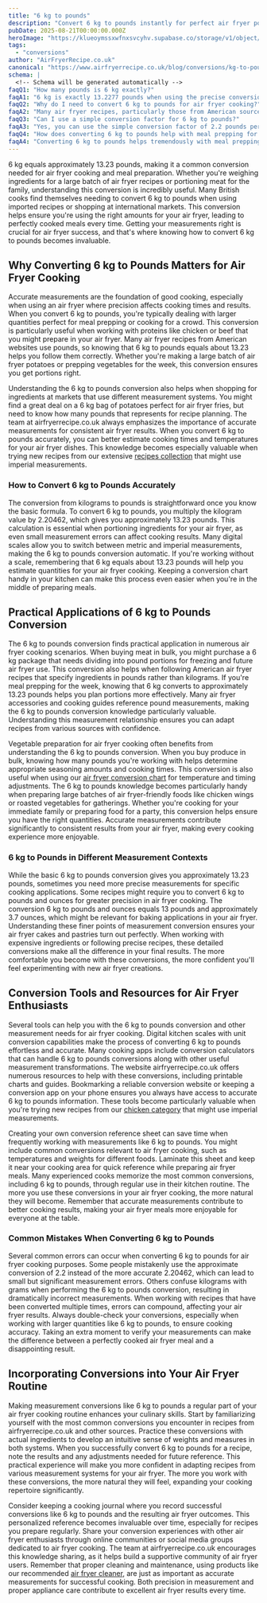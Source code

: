```yaml
---
title: "6 kg to pounds"
description: "Convert 6 kg to pounds instantly for perfect air fryer portions. Get accurate measurements and cooking tips for better results every time."
pubDate: 2025-08-21T00:00:00.000Z
heroImage: "https://klueoymssxwfnxsvcyhv.supabase.co/storage/v1/object/public/Shmucket/6-kg-to-pounds.webp"
tags:
  - "conversions"
author: "AirFryerRecipe.co.uk"
canonical: "https://www.airfryerrecipe.co.uk/blog/conversions/kg-to-pounds/6-kg-to-pounds"
schema: |
  <!-- Schema will be generated automatically -->
faqQ1: "How many pounds is 6 kg exactly?"
faqA1: "6 kg is exactly 13.2277 pounds when using the precise conversion factor of 1 kilogram equals 2.20462 pounds. For most cooking purposes, especially air fryer recipes, rounding to 13.23 pounds is perfectly acceptable and won't affect your results. This conversion is particularly useful when portioning larger quantities of meat or vegetables for air fryer cooking."
faqQ2: "Why do I need to convert 6 kg to pounds for air fryer cooking?"
faqA2: "Many air fryer recipes, particularly those from American sources, use pounds rather than kilograms for ingredient measurements. Converting 6 kg to pounds ensures you use the correct amounts for proper cooking times and results in your air fryer. This conversion also helps when shopping for ingredients sold in metric weights but needing imperial measurements for recipe following. Accurate measurements prevent under or over-seasoning and ensure even cooking in your air fryer."
faqQ3: "Can I use a simple conversion factor for 6 kg to pounds?"
faqA3: "Yes, you can use the simple conversion factor of 2.2 pounds per kilogram for quick mental calculations, giving you approximately 13.2 pounds for 6 kg. For more precise measurements, especially in baking applications for your air fryer, use the exact factor of 2.20462 pounds per kilogram. Most digital kitchen scales allow you to switch between measurement systems, eliminating the need for manual conversion calculations during food preparation."
faqQ4: "How does converting 6 kg to pounds help with meal prepping for air fryer cooking?"
faqA4: "Converting 6 kg to pounds helps tremendously with meal prepping by allowing you to accurately portion ingredients for multiple air fryer meals. Knowing that 6 kg equals approximately 13.23 pounds helps you divide bulk purchases into appropriate serving sizes for freezing and future use. This conversion ensures consistent portion sizes across your meal prep sessions, leading to predictable cooking times and results in your air fryer. Proper portioning also helps with inventory management and reduces food waste when planning your weekly meals."
---
```

<p>6 kg equals approximately 13.23 pounds, making it a common conversion needed for air fryer cooking and meal preparation. Whether you're weighing ingredients for a large batch of air fryer recipes or portioning meat for the family, understanding this conversion is incredibly useful. Many British cooks find themselves needing to convert 6 kg to pounds when using imported recipes or shopping at international markets. This conversion helps ensure you're using the right amounts for your air fryer, leading to perfectly cooked meals every time. Getting your measurements right is crucial for air fryer success, and that's where knowing how to convert 6 kg to pounds becomes invaluable.</p>

<h2>Why Converting 6 kg to Pounds Matters for Air Fryer Cooking</h2>
<p>Accurate measurements are the foundation of good cooking, especially when using an air fryer where precision affects cooking times and results. When you convert 6 kg to pounds, you're typically dealing with larger quantities perfect for meal prepping or cooking for a crowd. This conversion is particularly useful when working with proteins like chicken or beef that you might prepare in your air fryer. Many air fryer recipes from American websites use pounds, so knowing that 6 kg to pounds equals about 13.23 helps you follow them correctly. Whether you're making a large batch of air fryer potatoes or prepping vegetables for the week, this conversion ensures you get portions right.</p>

<p>Understanding the 6 kg to pounds conversion also helps when shopping for ingredients at markets that use different measurement systems. You might find a great deal on a 6 kg bag of potatoes perfect for air fryer fries, but need to know how many pounds that represents for recipe planning. The team at airfryerrecipe.co.uk always emphasizes the importance of accurate measurements for consistent air fryer results. When you convert 6 kg to pounds accurately, you can better estimate cooking times and temperatures for your air fryer dishes. This knowledge becomes especially valuable when trying new recipes from our extensive <a href="https://www.airfryerrecipe.co.uk/recipes">recipes collection</a> that might use imperial measurements.</p>

<h3>How to Convert 6 kg to Pounds Accurately</h3>
<p>The conversion from kilograms to pounds is straightforward once you know the basic formula. To convert 6 kg to pounds, you multiply the kilogram value by 2.20462, which gives you approximately 13.23 pounds. This calculation is essential when portioning ingredients for your air fryer, as even small measurement errors can affect cooking results. Many digital scales allow you to switch between metric and imperial measurements, making the 6 kg to pounds conversion automatic. If you're working without a scale, remembering that 6 kg equals about 13.23 pounds will help you estimate quantities for your air fryer cooking. Keeping a conversion chart handy in your kitchen can make this process even easier when you're in the middle of preparing meals.</p>

<h2>Practical Applications of 6 kg to Pounds Conversion</h2>
<p>The 6 kg to pounds conversion finds practical application in numerous air fryer cooking scenarios. When buying meat in bulk, you might purchase a 6 kg package that needs dividing into pound portions for freezing and future air fryer use. This conversion also helps when following American air fryer recipes that specify ingredients in pounds rather than kilograms. If you're meal prepping for the week, knowing that 6 kg converts to approximately 13.23 pounds helps you plan portions more effectively. Many air fryer accessories and cooking guides reference pound measurements, making the 6 kg to pounds conversion knowledge particularly valuable. Understanding this measurement relationship ensures you can adapt recipes from various sources with confidence.</p>

<p>Vegetable preparation for air fryer cooking often benefits from understanding the 6 kg to pounds conversion. When you buy produce in bulk, knowing how many pounds you're working with helps determine appropriate seasoning amounts and cooking times. This conversion is also useful when using our <a href="https://www.airfryerrecipe.co.uk/air-fryer-conversion-chart">air fryer conversion chart</a> for temperature and timing adjustments. The 6 kg to pounds knowledge becomes particularly handy when preparing large batches of air fryer-friendly foods like chicken wings or roasted vegetables for gatherings. Whether you're cooking for your immediate family or preparing food for a party, this conversion helps ensure you have the right quantities. Accurate measurements contribute significantly to consistent results from your air fryer, making every cooking experience more enjoyable.</p>

<h3>6 kg to Pounds in Different Measurement Contexts</h3>
<p>While the basic 6 kg to pounds conversion gives you approximately 13.23 pounds, sometimes you need more precise measurements for specific cooking applications. Some recipes might require you to convert 6 kg to pounds and ounces for greater precision in air fryer cooking. The conversion 6 kg to pounds and ounces equals 13 pounds and approximately 3.7 ounces, which might be relevant for baking applications in your air fryer. Understanding these finer points of measurement conversion ensures your air fryer cakes and pastries turn out perfectly. When working with expensive ingredients or following precise recipes, these detailed conversions make all the difference in your final results. The more comfortable you become with these conversions, the more confident you'll feel experimenting with new air fryer creations.</p>

<h2>Conversion Tools and Resources for Air Fryer Enthusiasts</h2>
<p>Several tools can help you with the 6 kg to pounds conversion and other measurement needs for air fryer cooking. Digital kitchen scales with unit conversion capabilities make the process of converting 6 kg to pounds effortless and accurate. Many cooking apps include conversion calculators that can handle 6 kg to pounds conversions along with other useful measurement transformations. The website airfryerrecipe.co.uk offers numerous resources to help with these conversions, including printable charts and guides. Bookmarking a reliable conversion website or keeping a conversion app on your phone ensures you always have access to accurate 6 kg to pounds information. These tools become particularly valuable when you're trying new recipes from our <a href="https://www.airfryerrecipe.co.uk/recipe-category/chicken">chicken category</a> that might use imperial measurements.</p>

<p>Creating your own conversion reference sheet can save time when frequently working with measurements like 6 kg to pounds. You might include common conversions relevant to air fryer cooking, such as temperatures and weights for different foods. Laminate this sheet and keep it near your cooking area for quick reference while preparing air fryer meals. Many experienced cooks memorize the most common conversions, including 6 kg to pounds, through regular use in their kitchen routine. The more you use these conversions in your air fryer cooking, the more natural they will become. Remember that accurate measurements contribute to better cooking results, making your air fryer meals more enjoyable for everyone at the table.</p>

<h3>Common Mistakes When Converting 6 kg to Pounds</h3>
<p>Several common errors can occur when converting 6 kg to pounds for air fryer cooking purposes. Some people mistakenly use the approximate conversion of 2.2 instead of the more accurate 2.20462, which can lead to small but significant measurement errors. Others confuse kilograms with grams when performing the 6 kg to pounds conversion, resulting in dramatically incorrect measurements. When working with recipes that have been converted multiple times, errors can compound, affecting your air fryer results. Always double-check your conversions, especially when working with larger quantities like 6 kg to pounds, to ensure cooking accuracy. Taking an extra moment to verify your measurements can make the difference between a perfectly cooked air fryer meal and a disappointing result.</p>

<h2>Incorporating Conversions into Your Air Fryer Routine</h2>
<p>Making measurement conversions like 6 kg to pounds a regular part of your air fryer cooking routine enhances your culinary skills. Start by familiarizing yourself with the most common conversions you encounter in recipes from airfryerrecipe.co.uk and other sources. Practice these conversions with actual ingredients to develop an intuitive sense of weights and measures in both systems. When you successfully convert 6 kg to pounds for a recipe, note the results and any adjustments needed for future reference. This practical experience will make you more confident in adapting recipes from various measurement systems for your air fryer. The more you work with these conversions, the more natural they will feel, expanding your cooking repertoire significantly.</p>

<p>Consider keeping a cooking journal where you record successful conversions like 6 kg to pounds and the resulting air fryer outcomes. This personalized reference becomes invaluable over time, especially for recipes you prepare regularly. Share your conversion experiences with other air fryer enthusiasts through online communities or social media groups dedicated to air fryer cooking. The team at airfryerrecipe.co.uk encourages this knowledge sharing, as it helps build a supportive community of air fryer users. Remember that proper cleaning and maintenance, using products like our recommended <a href="https://www.airfryerrecipe.co.uk/air-fryer-cleaner">air fryer cleaner</a>, are just as important as accurate measurements for successful cooking. Both precision in measurement and proper appliance care contribute to excellent air fryer results every time.</p>
